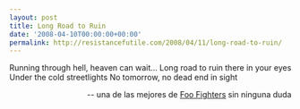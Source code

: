 ```yaml
---
layout: post
title: Long Road to Ruin
date: '2008-04-10T00:00:00+00:00'
permalink: http://resistancefutile.com/2008/04/11/long-road-to-ruin/
---
```

<p class="chorus">Running through hell, heaven can wait...
Long road to ruin there in your eyes
Under the cold streetlights
No tomorrow, no dead end in sight
</p><p align="right">-- una de las mejores de <a href="http://www.youtube.com/watch?v=68qqyM-_K4w">Foo Fighters</a> sin ninguna duda</p>
